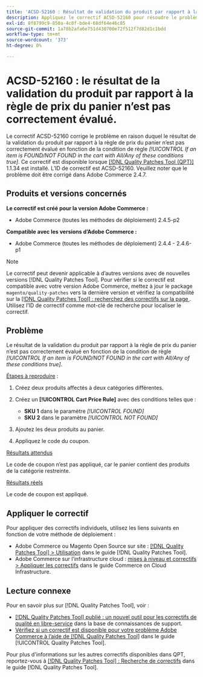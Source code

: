 ```yaml
---
title: 'ACSD-52160 : Résultat de validation du produit par rapport à la règle de prix du panier'
description: Appliquez le correctif ACSD-52160 pour résoudre le problème Adobe Commerce en raison duquel le résultat de la validation du produit par rapport à la règle de prix du panier n’est pas correctement évalué en fonction de la condition de règle *[!UICONTROL If an item is FOUND/NOT FOUND in the cart with All/Any of these conditions true]*.
exl-id: 8f8799c9-850a-4c8f-bde4-68df64e46c85
source-git-commit: 1a78b2afa6e751d430700e72f512f7d82d1c1bdd
workflow-type: tm+mt
source-wordcount: '373'
ht-degree: 0%

---
```


# ACSD-52160 : le résultat de la validation du produit par rapport à la règle de prix du panier n’est pas correctement évalué.

Le correctif ACSD-52160 corrige le problème en raison duquel le résultat de la validation du produit par rapport à la règle de prix du panier n’est pas correctement évalué en fonction de la condition de règle *[!UICONTROL If an item is FOUND/NOT FOUND in the cart with All/Any of these conditions true]*. Ce correctif est disponible lorsque [[!DNL Quality Patches Tool (QPT)]](https://experienceleague.adobe.com/en/docs/commerce-knowledge-base/kb/announcements/commerce-announcements/magento-quality-patches-released-new-tool-to-self-serve-quality-patches) 1.1.34 est installé. L’ID de correctif est ACSD-52160. Veuillez noter que le problème doit être corrigé dans Adobe Commerce 2.4.7.

## Produits et versions concernés

**Le correctif est créé pour la version Adobe Commerce :**

* Adobe Commerce (toutes les méthodes de déploiement) 2.4.5-p2

**Compatible avec les versions d’Adobe Commerce :**

* Adobe Commerce (toutes les méthodes de déploiement) 2.4.4 - 2.4.6-p1

>[!NOTE]
>
>Le correctif peut devenir applicable à d’autres versions avec de nouvelles versions [!DNL Quality Patches Tool]. Pour vérifier si le correctif est compatible avec votre version Adobe Commerce, mettez à jour le package `magento/quality-patches` vers la dernière version et vérifiez la compatibilité sur la [[!DNL Quality Patches Tool] : recherchez des correctifs sur la page ](https://experienceleague.adobe.com/tools/commerce-quality-patches/index.html). Utilisez l’ID de correctif comme mot-clé de recherche pour localiser le correctif.

## Problème

Le résultat de la validation du produit par rapport à la règle de prix du panier n’est pas correctement évalué en fonction de la condition de règle *[!UICONTROL If an item is FOUND/NOT FOUND in the cart with All/Any of these conditions true]*.

<u>Étapes à reproduire</u> :

1. Créez deux produits affectés à deux catégories différentes.
1. Créez un **[!UICONTROL Cart Price Rule]** avec des conditions telles que :

   * **SKU 1** dans le paramètre *[!UICONTROL FOUND]*
   * **SKU 2** dans le paramètre *[!UICONTROL NOT FOUND]*

1. Ajoutez les deux produits au panier.
1. Appliquez le code du coupon.

<u>Résultats attendus</u>

Le code de coupon n’est pas appliqué, car le panier contient des produits de la catégorie restreinte.

<u>Résultats réels</u>

Le code de coupon est appliqué.

## Appliquer le correctif

Pour appliquer des correctifs individuels, utilisez les liens suivants en fonction de votre méthode de déploiement :

* Adobe Commerce ou Magento Open Source sur site : [[!DNL Quality Patches Tool] > Utilisation](/help/tools/quality-patches-tool/usage.md) dans le guide [!DNL Quality Patches Tool].
* Adobe Commerce sur l’infrastructure cloud : [mises à niveau et correctifs > Appliquer les correctifs](https://experienceleague.adobe.com/docs/commerce-cloud-service/user-guide/develop/upgrade/apply-patches.html) dans le guide Commerce on Cloud Infrastructure.

## Lecture connexe

Pour en savoir plus sur [!DNL Quality Patches Tool], voir :

* [[!DNL Quality Patches Tool] publié : un nouvel outil pour les correctifs de qualité en libre-service](https://experienceleague.adobe.com/en/docs/commerce-knowledge-base/kb/announcements/commerce-announcements/magento-quality-patches-released-new-tool-to-self-serve-quality-patches) dans la base de connaissances de support.
* [Vérifiez si un correctif est disponible pour votre problème Adobe Commerce à l’aide de  [!DNL Quality Patches Tool]](/help/tools/quality-patches-tool/patches-available-in-qpt/check-patch-for-magento-issue-with-magento-quality-patches.md) dans le guide [!UICONTROL Quality Patches Tool].


Pour plus d&#39;informations sur les autres correctifs disponibles dans QPT, reportez-vous à [[!DNL Quality Patches Tool] : Recherche de correctifs](<https://experienceleague.adobe.com/tools/commerce-quality-patches/index.html>) dans le guide [!DNL Quality Patches Tool].
